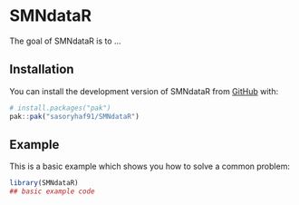 
# SMNdataR

<!-- badges: start -->
<!-- badges: end -->

The goal of SMNdataR is to ...

## Installation

You can install the development version of SMNdataR from [GitHub](https://github.com/) with:

``` r
# install.packages("pak")
pak::pak("sasoryhaf91/SMNdataR")
```

## Example

This is a basic example which shows you how to solve a common problem:

``` r
library(SMNdataR)
## basic example code
```

